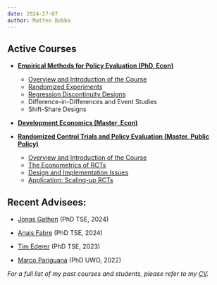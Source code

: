 ```yaml
---
date: 2024-27-07
author: Matteo Bobba
---
```



## Active Courses 

- **[Empirical Methods for Policy Evaluation (PhD, Econ)](/Syllabus_EMPE.pdf)**
    - [Overview and Introduction of the Course](/EMPE_Intro.pdf)
    - [Randomized Experiments](/EMPE_RCT.pdf)
    - [Regression Discontinuity Designs](/EMPE_RD.pdf)
    - Difference-in-Differences and Event Studies
    - Shift-Share Designs
    
- **[Development Economics (Master, Econ)](/Syllabus_Introduction_to_Development.pdf)**


- **[Randomized Control Trials and Policy Evaluation (Master, Public Policy)](/M2_S2_Randomized_Control_Trial_and_Policy_Evaluation_BOBBA.pdf)**
    - [Overview and Introduction of the Course](/RCT_part1.pdf)
    - [The Econometrics of RCTs](/RCT_part2.pdf)
    - [Design and Implementation Issues](/RCT_part3.pdf)
    - [Application: Scaling-up RCTs](/RCT_part4.pdf)




## Recent Advisees:

- [Jonas Gathen](https://www.jonasgathen.com/) (PhD TSE, 2024) 

- [Anais Fabre](https://www.anaisfabre.com/home) (PhD TSE, 2024) 

- [Tim Ederer](https://sites.google.com/view/tim-ederer) (PhD TSE, 2023) 

- [Marco Pariguana](https://www.marcopariguana.com/) (PhD UWO, 2022) 

*For a full list of my past courses and students, please refer to my [CV](/cv.pdf).*


